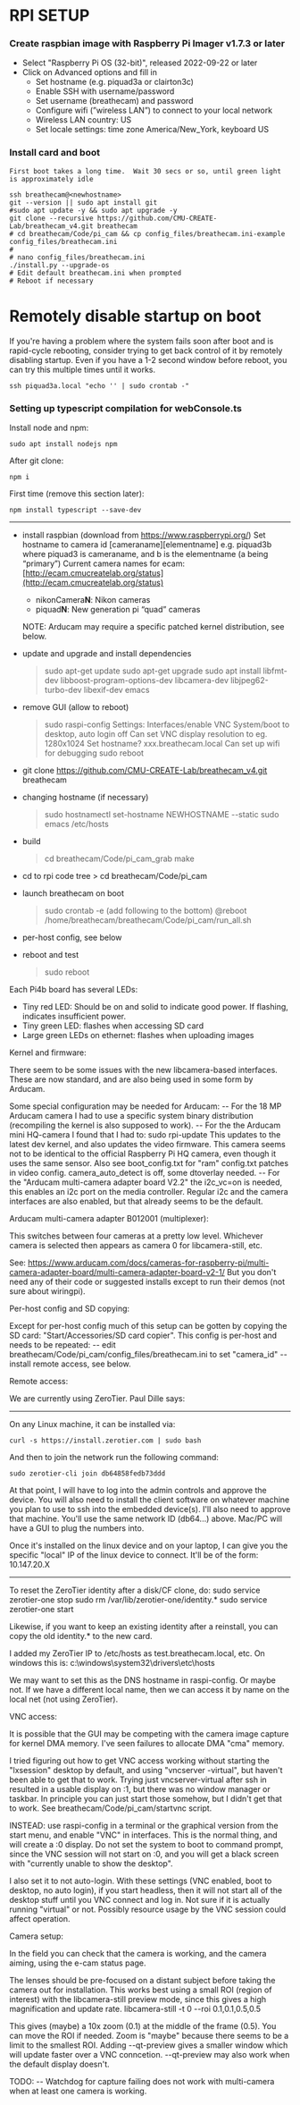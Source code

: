 # RPI SETUP

### Create raspbian image with Raspberry Pi Imager v1.7.3 or later

- Select "Raspberry Pi OS (32-bit)", released 2022-09-22 or later
- Click on Advanced options and fill in
    - Set hostname (e.g. piquad3a or clairton3c)
    - Enable SSH with username/password
    - Set username (breathecam) and password
    - Configure wifi (”wireless LAN”) to connect to your local network
    - Wireless LAN country: US
    - Set locale settings: time zone America/New_York, keyboard US

### Install card and boot
    First boot takes a long time.  Wait 30 secs or so, until green light is approximately idle

    ssh breathecam@<newhostname>
    git --version || sudo apt install git
    #sudo apt update -y && sudo apt upgrade -y
    git clone --recursive https://github.com/CMU-CREATE-Lab/breathecam_v4.git breathecam
    # cd breathecam/Code/pi_cam && cp config_files/breathecam.ini-example config_files/breathecam.ini
    # 
    # nano config_files/breathecam.ini
    ./install.py --upgrade-os
    # Edit default breathecam.ini when prompted
    # Reboot if necessary

# Remotely disable startup on boot

If you're having a problem where the system fails soon after boot and is rapid-cycle rebooting, consider trying to get back control of it by remotely disabling startup.  Even if you have a 1-2 second window before reboot, you can try this multiple times until it works.

    ssh piquad3a.local "echo '' | sudo crontab -"



### Setting up typescript compilation for webConsole.ts

Install node and npm:

    sudo apt install nodejs npm

After git clone:

    npm i

First time (remove this section later):

    npm install typescript --save-dev





------------------------

- install raspbian (download from https://www.raspberrypi.org/)
  Set hostname to camera id
        [cameraname][elementname]
        e.g. piquad3b where piquad3 is cameraname, and b is the elementname (a being “primary”)
  Current camera names for ecam: [http://ecam.cmucreatelab.org/status](http://ecam.cmucreatelab.org/status)
  - nikonCamera**N**: Nikon cameras
  - piquad**N**: New generation pi “quad” cameras
  
  NOTE: Arducam may require a specific patched kernel distribution, see below.
- update and upgrade and install dependencies
	> sudo apt-get update
	> sudo apt-get upgrade
    > sudo apt install libfmt-dev libboost-program-options-dev libcamera-dev libjpeg62-turbo-dev libexif-dev emacs
- remove GUI (allow to reboot)
	> sudo raspi-config
	  Settings:
	    Interfaces/enable VNC
	    System/boot to desktop, auto login off
	    Can set VNC display resolution to eg. 1280x1024
	    Set hostname? xxx.breathecam.local
	    Can set up wifi for debugging
	> sudo reboot
- git clone https://github.com/CMU-CREATE-Lab/breathecam_v4.git breathecam
- changing hostname (if necessary)
    > sudo hostnamectl set-hostname NEWHOSTNAME --static
    > sudo emacs /etc/hosts
- build
    > cd breathecam/Code/pi_cam_grab
    > make
- cd to rpi code tree
     	> cd breathecam/Code/pi_cam
- launch breathecam on boot
	> sudo crontab -e	(add following to the bottom)
		@reboot /home/breathecam/breathecam/Code/pi_cam/run_all.sh
- per-host config, see below
- reboot and test
	> sudo reboot

Each Pi4b board has several LEDs:

* Tiny red LED:  Should be on and solid to indicate good power.  If flashing, indicates insufficient power.
* Tiny green LED:  flashes when accessing SD card
* Large green LEDs on ethernet:  flashes when uploading images

Kernel and firmware:

There seem to be some issues with the new libcamera-based interfaces.  These
are now standard, and are also being used in some form by Arducam.

Some special configuration may be needed for Arducam:
 -- For the 18 MP Arducam camera I had to use a specific system binary
    distribution (recompiling the kernel is also supposed to work).
 -- For the the Arducam mini HQ-camera I found that I had to:
        sudo rpi-update
    This updates to the latest dev kernel, and also updates the
    video firmware.  This camera seems not to be identical to the official
    Raspberry Pi HQ camera, even though it uses the same sensor.
    Also see boot_config.txt for "ram" config.txt patches in video
    config. camera_auto_detect is off, some dtoverlay needed.
 -- For the "Arducam multi-camera adapter board V2.2" the i2c_vc=on is
    needed, this enables an i2c port on the media controller. Regular
    i2c and the camera interfaces are also enabled, but that already
    seems to be the default.


Arducam multi-camera adapter B012001 (multiplexer):

This switches between four cameras at a pretty low level. Whichever
camera is selected then appears as camera 0 for libcamera-still, etc.

See:
    https://www.arducam.com/docs/cameras-for-raspberry-pi/multi-camera-adapter-board/multi-camera-adapter-board-v2-1/
But you don't need any of their code or suggested installs except to
run their demos (not sure about wiringpi).


Per-host config and SD copying:

Except for per-host config much of this setup can be gotten by copying the SD
card: "Start/Accessories/SD card copier".  This config is per-host and needs
to be repeated:
 -- edit breathecam/Code/pi_cam/config_files/breathecam.ini to set "camera_id"
 -- install remote access, see below.


Remote access:

We are currently using ZeroTier. Paul Dille says:
________________________________________________________________
On any Linux machine, it can be installed via:

    curl -s https://install.zerotier.com | sudo bash

And then to join the network run the following command:

    sudo zerotier-cli join db64858fedb73ddd

At that point, I will have to log into the admin controls and approve the
device. You will also need to install the client software on whatever machine
you plan to use to ssh into the embedded device(s). I'll also need to approve
that machine. You'll use the same network ID (db64...) above. Mac/PC will have
a GUI to plug the numbers into.

Once it's installed on the linux device and on your laptop, I can give you the
specific "local" IP of the linux device to connect. It'll be of the form:
10.147.20.X
________________________________________________________________


To reset the ZeroTier identity after a disk/CF clone, do:
    sudo service zerotier-one stop
    sudo rm /var/lib/zerotier-one/identity.*
    sudo service zerotier-one start

Likewise, if you want to keep an existing identity after a reinstall,
you can copy the old identity.* to the new card.

I added my ZeroTier IP to /etc/hosts as test.breathecam.local, etc.  On
windows this is: 
    c:\windows\system32\drivers\etc\hosts

We may want to set this as the DNS hostname in raspi-config.  Or maybe
not.  If we have a different local name, then we can access it by name
on the local net (not using ZeroTier).


VNC access:

It is possible that the GUI may be competing with the camera image capture for
kernel DMA memory.  I've seen failures to allocate DMA "cma" memory.

I tried figuring out how to get VNC access working without starting the
"lxsession" desktop by default, and using "vncserver -virtual", but haven't
been able to get that to work.  Trying just vncserver-virtual after ssh in
resulted in a usable display on :1, but there was no window manager or
taskbar.  In principle you can just start those somehow, but I didn't get that
to work.  See breathecam/Code/pi_cam/startvnc script.

INSTEAD: use raspi-config in a terminal or the graphical version from
the start menu, and enable "VNC" in interfaces.  This is the normal
thing, and will create a :0 display.  Do not set the system to boot to
command prompt, since the VNC session will not start on :0, and you
will get a black screen with "currently unable to show the desktop".

I also set it to not auto-login.  With these settings (VNC enabled, boot to
desktop, no auto login), if you start headless, then it will not start all of
the desktop stuff until you VNC connect and log in.  Not sure if it is
actually running "virtual" or not.  Possibly resource usage by the VNC session
could affect operation.


Camera setup:

In the field you can check that the camera is working, and the camera aiming,
using the e-cam status page.

The lenses should be pre-focused on a distant subject before taking the camera
out for installation.  This works best using a small ROI (region of interest)
with the libcamera-still preview mode, since this gives a high magnification
and update rate.
    libcamera-still -t 0 --roi 0.1,0.1,0.5,0.5

This gives (maybe) a 10x zoom (0.1) at the middle of the frame (0.5).  You can
move the ROI if needed.  Zoom is "maybe" because there seems to be a limit to
the smallest ROI.  Adding --qt-preview gives a smaller window which will
update faster over a VNC conncetion.  --qt-preview may also work when the
default display doesn't.


TODO:
 -- Watchdog for capture failing does not work with multi-camera when
    at least one camera is working.

